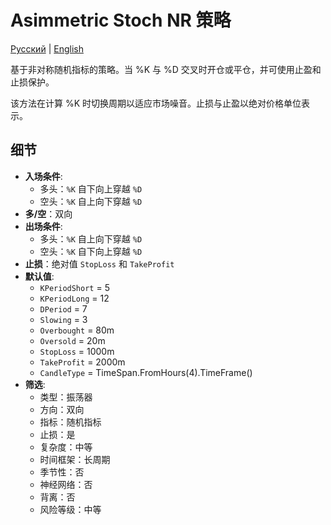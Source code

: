 # Asimmetric Stoch NR 策略
[Русский](README_ru.md) | [English](README.md)

基于非对称随机指标的策略。当 %K 与 %D 交叉时开仓或平仓，并可使用止盈和止损保护。

该方法在计算 %K 时切换周期以适应市场噪音。止损与止盈以绝对价格单位表示。

## 细节

- **入场条件**:
  - 多头：`%K` 自下向上穿越 `%D`
  - 空头：`%K` 自上向下穿越 `%D`
- **多/空**：双向
- **出场条件**:
  - 多头：`%K` 自上向下穿越 `%D`
  - 空头：`%K` 自下向上穿越 `%D`
- **止损**：绝对值 `StopLoss` 和 `TakeProfit`
- **默认值**:
  - `KPeriodShort` = 5
  - `KPeriodLong` = 12
  - `DPeriod` = 7
  - `Slowing` = 3
  - `Overbought` = 80m
  - `Oversold` = 20m
  - `StopLoss` = 1000m
  - `TakeProfit` = 2000m
  - `CandleType` = TimeSpan.FromHours(4).TimeFrame()
- **筛选**:
  - 类型：振荡器
  - 方向：双向
  - 指标：随机指标
  - 止损：是
  - 复杂度：中等
  - 时间框架：长周期
  - 季节性：否
  - 神经网络：否
  - 背离：否
  - 风险等级：中等

